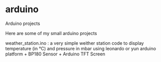 arduino
=======

Arduino projects

Here are some of my small arduino projects

weather_station.ino : a very simple weither station code to display temperature (in °C) and pressure in mbar using leonardo or yun arduino platform + BP180 Sensor + Arduino TFT Screen
